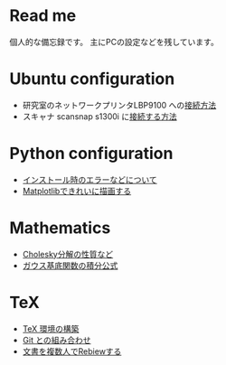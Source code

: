 # Read me

個人的な備忘録です。
主にPCの設定などを残しています。

# Ubuntu configuration
+ 研究室のネットワークプリンタLBP9100 への[接続方法](ubuntu/LBP9100.md)
+ スキャナ scansnap s1300i に[接続する方法](ubuntu/scansnap_s1300i.md)

# Python configuration
+ [インストール時のエラーなどについて](Python/issues.md)
+ [Matplotlibできれいに描画する](Python/matplotlib_hacks.md)

# Mathematics
+ [Cholesky分解の性質など](mathematics/cholesky.md)
+ [ガウス基底関数の積分公式](mathematics/gaussian_basis_integrals.md)

# TeX
+ [TeX 環境の構築](TeX/get_started.md)
+ [Git との組み合わせ](TeX/git_integration.md)
+ [文書を複数人でRebiewする](TeX/review.md)
